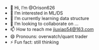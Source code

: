 - 👋 Hi, I’m @Orison626
- 👀 I’m interested in ML/DS
- 🌱 I’m currently learning data structure
- 💞️ I’m looking to collaborate on ...
- 📫 How to reach me jiuxiao54@163.com
- 😄 Pronouns: overwatch/quant trader
- ⚡ Fun fact: still thinking

<!---
Orison626/Orison626 is a ✨ special ✨ repository because its `README.md` (this file) appears on your GitHub profile.
You can click the Preview link to take a look at your changes.
--->
